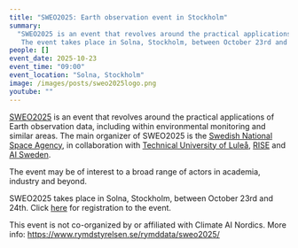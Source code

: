 ```yaml
---
title: "SWEO2025: Earth observation event in Stockholm"
summary:
  "SWEO2025 is an event that revolves around the practical applications of Earth observation data, including within environmental monitoring and similar areas.
   The event takes place in Solna, Stockholm, between October 23rd and 24th. Click [here](https://jirango.com/cview/web/10596f6a) for registration to the event."
people: []
event_date: 2025-10-23
event_time: "09:00"
event_location: "Solna, Stockholm"
image: /images/posts/sweo2025logo.png
youtube: ""
---
```


[SWEO2025](https://www.rymdstyrelsen.se/rymddata/sweo2025/) is an event that revolves around the practical applications of Earth observation data, including within
environmental monitoring and similar areas. The main organizer of SWEO2025 is the [Swedish National Space Agency](https://www.rymdstyrelsen.se/en/), in collaboration
with [Technical University of Luleå](https://www.ltu.se/en), [RISE](www.ri.se/en) and [AI Sweden](https://www.ai.se/en).

The event may be of interest to a broad range of actors in academia, industry and beyond.

SWEO2025 takes place in Solna, Stockholm, between October 23rd and 24th. Click [here](https://jirango.com/cview/web/10596f6a) for registration to the event.

This event is not co-organized by or affiliated with Climate AI Nordics.
More info: https://www.rymdstyrelsen.se/rymddata/sweo2025/
